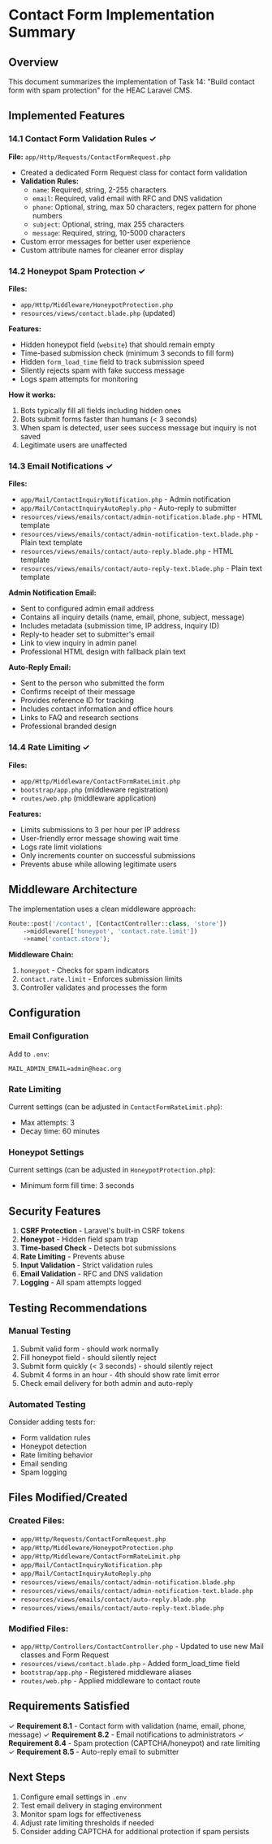 # Contact Form Implementation Summary

## Overview
This document summarizes the implementation of Task 14: "Build contact form with spam protection" for the HEAC Laravel CMS.

## Implemented Features

### 14.1 Contact Form Validation Rules ✓
**File:** `app/Http/Requests/ContactFormRequest.php`

- Created a dedicated Form Request class for contact form validation
- **Validation Rules:**
  - `name`: Required, string, 2-255 characters
  - `email`: Required, valid email with RFC and DNS validation
  - `phone`: Optional, string, max 50 characters, regex pattern for phone numbers
  - `subject`: Optional, string, max 255 characters
  - `message`: Required, string, 10-5000 characters
- Custom error messages for better user experience
- Custom attribute names for cleaner error display

### 14.2 Honeypot Spam Protection ✓
**Files:** 
- `app/Http/Middleware/HoneypotProtection.php`
- `resources/views/contact.blade.php` (updated)

**Features:**
- Hidden honeypot field (`website`) that should remain empty
- Time-based submission check (minimum 3 seconds to fill form)
- Hidden `form_load_time` field to track submission speed
- Silently rejects spam with fake success message
- Logs spam attempts for monitoring

**How it works:**
1. Bots typically fill all fields including hidden ones
2. Bots submit forms faster than humans (< 3 seconds)
3. When spam is detected, user sees success message but inquiry is not saved
4. Legitimate users are unaffected

### 14.3 Email Notifications ✓
**Files:**
- `app/Mail/ContactInquiryNotification.php` - Admin notification
- `app/Mail/ContactInquiryAutoReply.php` - Auto-reply to submitter
- `resources/views/emails/contact/admin-notification.blade.php` - HTML template
- `resources/views/emails/contact/admin-notification-text.blade.php` - Plain text template
- `resources/views/emails/contact/auto-reply.blade.php` - HTML template
- `resources/views/emails/contact/auto-reply-text.blade.php` - Plain text template

**Admin Notification Email:**
- Sent to configured admin email address
- Contains all inquiry details (name, email, phone, subject, message)
- Includes metadata (submission time, IP address, inquiry ID)
- Reply-to header set to submitter's email
- Link to view inquiry in admin panel
- Professional HTML design with fallback plain text

**Auto-Reply Email:**
- Sent to the person who submitted the form
- Confirms receipt of their message
- Provides reference ID for tracking
- Includes contact information and office hours
- Links to FAQ and research sections
- Professional branded design

### 14.4 Rate Limiting ✓
**Files:**
- `app/Http/Middleware/ContactFormRateLimit.php`
- `bootstrap/app.php` (middleware registration)
- `routes/web.php` (middleware application)

**Features:**
- Limits submissions to 3 per hour per IP address
- User-friendly error message showing wait time
- Logs rate limit violations
- Only increments counter on successful submissions
- Prevents abuse while allowing legitimate users

## Middleware Architecture

The implementation uses a clean middleware approach:

```php
Route::post('/contact', [ContactController::class, 'store'])
    ->middleware(['honeypot', 'contact.rate.limit'])
    ->name('contact.store');
```

**Middleware Chain:**
1. `honeypot` - Checks for spam indicators
2. `contact.rate.limit` - Enforces submission limits
3. Controller validates and processes the form

## Configuration

### Email Configuration
Add to `.env`:
```env
MAIL_ADMIN_EMAIL=admin@heac.org
```

### Rate Limiting
Current settings (can be adjusted in `ContactFormRateLimit.php`):
- Max attempts: 3
- Decay time: 60 minutes

### Honeypot Settings
Current settings (can be adjusted in `HoneypotProtection.php`):
- Minimum form fill time: 3 seconds

## Security Features

1. **CSRF Protection** - Laravel's built-in CSRF tokens
2. **Honeypot** - Hidden field spam trap
3. **Time-based Check** - Detects bot submissions
4. **Rate Limiting** - Prevents abuse
5. **Input Validation** - Strict validation rules
6. **Email Validation** - RFC and DNS validation
7. **Logging** - All spam attempts logged

## Testing Recommendations

### Manual Testing
1. Submit valid form - should work normally
2. Fill honeypot field - should silently reject
3. Submit form quickly (< 3 seconds) - should silently reject
4. Submit 4 forms in an hour - 4th should show rate limit error
5. Check email delivery for both admin and auto-reply

### Automated Testing
Consider adding tests for:
- Form validation rules
- Honeypot detection
- Rate limiting behavior
- Email sending
- Spam logging

## Files Modified/Created

### Created Files:
- `app/Http/Requests/ContactFormRequest.php`
- `app/Http/Middleware/HoneypotProtection.php`
- `app/Http/Middleware/ContactFormRateLimit.php`
- `app/Mail/ContactInquiryNotification.php`
- `app/Mail/ContactInquiryAutoReply.php`
- `resources/views/emails/contact/admin-notification.blade.php`
- `resources/views/emails/contact/admin-notification-text.blade.php`
- `resources/views/emails/contact/auto-reply.blade.php`
- `resources/views/emails/contact/auto-reply-text.blade.php`

### Modified Files:
- `app/Http/Controllers/ContactController.php` - Updated to use new Mail classes and Form Request
- `resources/views/contact.blade.php` - Added form_load_time field
- `bootstrap/app.php` - Registered middleware aliases
- `routes/web.php` - Applied middleware to contact route

## Requirements Satisfied

✓ **Requirement 8.1** - Contact form with validation (name, email, phone, message)
✓ **Requirement 8.2** - Email notifications to administrators
✓ **Requirement 8.4** - Spam protection (CAPTCHA/honeypot) and rate limiting
✓ **Requirement 8.5** - Auto-reply email to submitter

## Next Steps

1. Configure email settings in `.env`
2. Test email delivery in staging environment
3. Monitor spam logs for effectiveness
4. Adjust rate limiting thresholds if needed
5. Consider adding CAPTCHA for additional protection if spam persists
